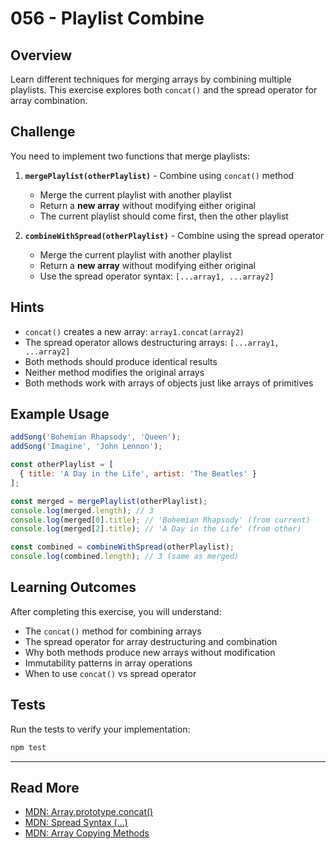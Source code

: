 # 056 - Playlist Combine

## Overview

Learn different techniques for merging arrays by combining multiple playlists. This exercise explores both `concat()` and the spread operator for array combination.

## Challenge

You need to implement two functions that merge playlists:

1. **`mergePlaylist(otherPlaylist)`** - Combine using `concat()` method
   - Merge the current playlist with another playlist
   - Return a **new array** without modifying either original
   - The current playlist should come first, then the other playlist

2. **`combineWithSpread(otherPlaylist)`** - Combine using the spread operator
   - Merge the current playlist with another playlist
   - Return a **new array** without modifying either original
   - Use the spread operator syntax: `[...array1, ...array2]`

## Hints

- `concat()` creates a new array: `array1.concat(array2)`
- The spread operator allows destructuring arrays: `[...array1, ...array2]`
- Both methods should produce identical results
- Neither method modifies the original arrays
- Both methods work with arrays of objects just like arrays of primitives

## Example Usage

```javascript
addSong('Bohemian Rhapsody', 'Queen');
addSong('Imagine', 'John Lennon');

const otherPlaylist = [
  { title: 'A Day in the Life', artist: 'The Beatles' }
];

const merged = mergePlaylist(otherPlaylist);
console.log(merged.length); // 3
console.log(merged[0].title); // 'Bohemian Rhapsody' (from current)
console.log(merged[2].title); // 'A Day in the Life' (from other)

const combined = combineWithSpread(otherPlaylist);
console.log(combined.length); // 3 (same as merged)
```

## Learning Outcomes

After completing this exercise, you will understand:
- The `concat()` method for combining arrays
- The spread operator for array destructuring and combination
- Why both methods produce new arrays without modification
- Immutability patterns in array operations
- When to use `concat()` vs spread operator

## Tests

Run the tests to verify your implementation:

```bash
npm test
```

---

## Read More

- [MDN: Array.prototype.concat()](https://developer.mozilla.org/en-US/docs/Web/JavaScript/Reference/Global_Objects/Array/concat)
- [MDN: Spread Syntax (...)](https://developer.mozilla.org/en-US/docs/Web/JavaScript/Reference/Operators/Spread_syntax)
- [MDN: Array Copying Methods](https://developer.mozilla.org/en-US/docs/Web/JavaScript/Reference/Global_Objects/Array#copying_methods_and_mutating_methods)
